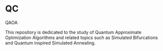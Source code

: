 # QC
QAOA 

This repository is dedicated to the study of Quantum Approximate Optimization Algorithms and related topics such as Simulated Bifurcations and Quantum inspired Simulated Annealing.
